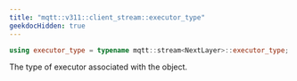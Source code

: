 ```yaml
---
title: "mqtt::v311::client_stream::executor_type"
geekdocHidden: true
---
```


```cpp
using executor_type = typename mqtt::stream<NextLayer>::executor_type;
```

The type of executor associated with the object.
